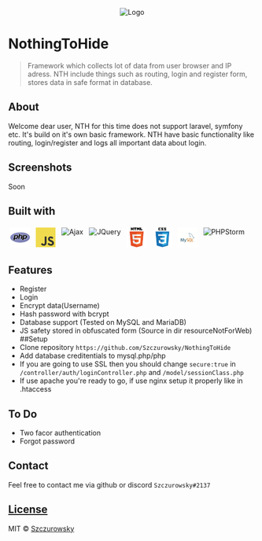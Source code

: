 <p align="center">
  <img 
    src="https://i.imgur.com/BFx57B5.png" 
    width="120px"
    alt="Logo">
</p>

# NothingToHide
> Framework which collects lot of data from user browser and IP adress. NTH include things such as routing, login and register form, stores data in safe format in database.

## About
Welcome dear user, NTH for this time does not support laravel, symfony etc. It's build on it's own basic framework. NTH have basic functionality like routing, login/register and logs all important data about login.
## Screenshots
Soon
## Built with

<p align="left">
<img src="https://raw.githubusercontent.com/github/explore/80688e429a7d4ef2fca1e82350fe8e3517d3494d/topics/php/php.png" alt="PHP" height="40" style="vertical-align:top; margin:4px">
<img src="https://raw.githubusercontent.com/github/explore/80688e429a7d4ef2fca1e82350fe8e3517d3494d/topics/javascript/javascript.png" alt="Javascript" height="40" style="vertical-align:top; margin:4px">
<img src="https://upload.wikimedia.org/wikipedia/commons/thumb/a/a1/AJAX_logo_by_gengns.svg/1280px-AJAX_logo_by_gengns.svg.png" alt="Ajax" height="40" style="vertical-align:top; margin:4px">
<img src="https://upload.wikimedia.org/wikipedia/commons/f/fd/JQuery-Logo.svg" alt="JQuery" height="40" style="vertical-align:top; margin:4px">
<img src="https://raw.githubusercontent.com/github/explore/80688e429a7d4ef2fca1e82350fe8e3517d3494d/topics/html/html.png" alt="HTML" height="40" style="vertical-align:top; margin:4px">
<img src="https://raw.githubusercontent.com/github/explore/80688e429a7d4ef2fca1e82350fe8e3517d3494d/topics/css/css.png" alt="css" height="40" style="vertical-align:top; margin:4px">
<img src="https://raw.githubusercontent.com/github/explore/80688e429a7d4ef2fca1e82350fe8e3517d3494d/topics/mysql/mysql.png" alt="MySQL" height="40" style="vertical-align:top; margin:4px">
<img src="https://www.anysoft.pl/images/items/4634/phpstorm_big.png" alt="PHPStorm" height="40" style="vertical-align:top; margin:4px">
</p>

## Features
- Register
- Login
- Encrypt data(Username)
- Hash password with bcrypt
- Database support (Tested on MySQL and MariaDB)
- JS safety stored in obfuscated form (Source in dir resourceNotForWeb)
##Setup
- Clone repository `https://github.com/Szczurowsky/NothingToHide`
- Add database creditentials to mysql.php/php
- If you are going to use SSL then you should change `secure:true` in `/controller/auth/loginController.php` and `/model/sessionClass.php`
- If use apache you're ready to go, if use nginx setup it properly like in .htaccess

## To Do
- Two facor authentication
- Forgot password

## Contact
Feel free to contact me via github or discord `Szczurowsky#2137`

## [License](https://github.com/Szczurowsky/NothingToHide/blob/main/LICENSE)

MIT © [Szczurowsky ](https://github.com/Szczurowsky)
